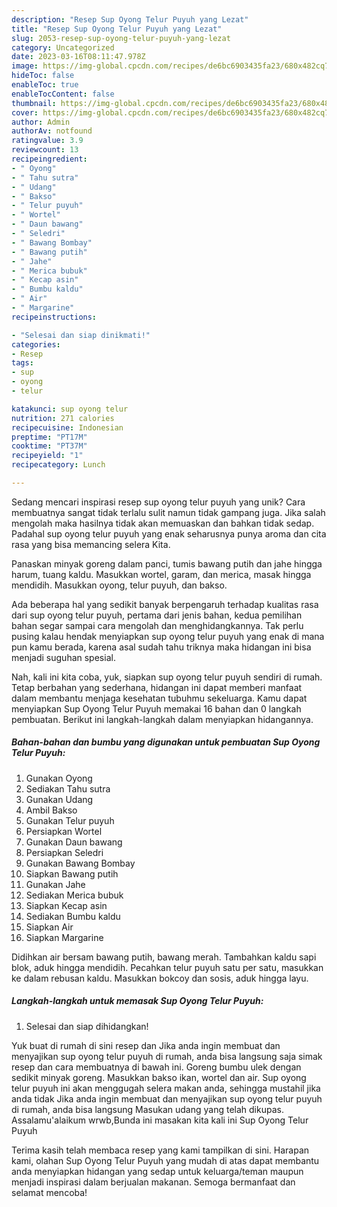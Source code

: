 ```yaml
---
description: "Resep Sup Oyong Telur Puyuh yang Lezat"
title: "Resep Sup Oyong Telur Puyuh yang Lezat"
slug: 2053-resep-sup-oyong-telur-puyuh-yang-lezat
category: Uncategorized
date: 2023-03-16T08:11:47.978Z
image: https://img-global.cpcdn.com/recipes/de6bc6903435fa23/680x482cq70/sup-oyong-telur-puyuh-foto-resep-utama.jpg
hideToc: false
enableToc: true
enableTocContent: false
thumbnail: https://img-global.cpcdn.com/recipes/de6bc6903435fa23/680x482cq70/sup-oyong-telur-puyuh-foto-resep-utama.jpg
cover: https://img-global.cpcdn.com/recipes/de6bc6903435fa23/680x482cq70/sup-oyong-telur-puyuh-foto-resep-utama.jpg
author: Admin
authorAv: notfound
ratingvalue: 3.9
reviewcount: 13
recipeingredient:
- " Oyong"
- " Tahu sutra"
- " Udang"
- " Bakso"
- " Telur puyuh"
- " Wortel"
- " Daun bawang"
- " Seledri"
- " Bawang Bombay"
- " Bawang putih"
- " Jahe"
- " Merica bubuk"
- " Kecap asin"
- " Bumbu kaldu"
- " Air"
- " Margarine"
recipeinstructions:

- "Selesai dan siap dinikmati!"
categories:
- Resep
tags:
- sup
- oyong
- telur

katakunci: sup oyong telur 
nutrition: 271 calories
recipecuisine: Indonesian
preptime: "PT17M"
cooktime: "PT37M"
recipeyield: "1"
recipecategory: Lunch

---
```





Sedang mencari inspirasi resep sup oyong telur puyuh yang unik? Cara membuatnya sangat tidak terlalu sulit namun tidak gampang juga. Jika salah mengolah maka hasilnya tidak akan memuaskan dan bahkan tidak sedap. Padahal sup oyong telur puyuh yang enak seharusnya punya aroma dan cita rasa yang bisa memancing selera Kita.





Panaskan minyak goreng dalam panci, tumis bawang putih dan jahe hingga harum, tuang kaldu. Masukkan wortel, garam, dan merica, masak hingga mendidih. Masukkan oyong, telur puyuh, dan bakso.

Ada beberapa hal yang sedikit banyak berpengaruh terhadap kualitas rasa dari sup oyong telur puyuh, pertama dari jenis bahan, kedua pemilihan bahan segar sampai cara mengolah dan menghidangkannya. Tak perlu pusing kalau hendak menyiapkan sup oyong telur puyuh yang enak di mana pun kamu berada, karena asal sudah tahu triknya maka hidangan ini bisa menjadi suguhan spesial.






Nah, kali ini kita coba, yuk, siapkan sup oyong telur puyuh sendiri di rumah. Tetap berbahan yang sederhana, hidangan ini dapat memberi manfaat dalam membantu menjaga kesehatan tubuhmu sekeluarga. Kamu dapat menyiapkan Sup Oyong Telur Puyuh memakai 16 bahan dan 0 langkah pembuatan. Berikut ini langkah-langkah dalam menyiapkan hidangannya.

<!--inarticleads1-->

##### Bahan-bahan dan bumbu yang digunakan untuk pembuatan Sup Oyong Telur Puyuh:

1. Gunakan  Oyong
1. Sediakan  Tahu sutra
1. Gunakan  Udang
1. Ambil  Bakso
1. Gunakan  Telur puyuh
1. Persiapkan  Wortel
1. Gunakan  Daun bawang
1. Persiapkan  Seledri
1. Gunakan  Bawang Bombay
1. Siapkan  Bawang putih
1. Gunakan  Jahe
1. Sediakan  Merica bubuk
1. Siapkan  Kecap asin
1. Sediakan  Bumbu kaldu
1. Siapkan  Air
1. Siapkan  Margarine


Didihkan air bersam bawang putih, bawang merah. Tambahkan kaldu sapi blok, aduk hingga mendidih. Pecahkan telur puyuh satu per satu, masukkan ke dalam rebusan kaldu. Masukkan bokcoy dan sosis, aduk hingga layu. 

<!--inarticleads2-->

##### Langkah-langkah untuk memasak Sup Oyong Telur Puyuh:


1. Selesai dan siap dihidangkan!

Yuk buat di rumah di sini resep dan Jika anda ingin membuat dan menyajikan sup oyong telur puyuh di rumah, anda bisa langsung saja simak resep dan cara membuatnya di bawah ini. Goreng bumbu ulek dengan sedikit minyak goreng. Masukkan bakso ikan, wortel dan air. Sup oyong telur puyuh ini akan menggugah selera makan anda, sehingga mustahil jika anda tidak Jika anda ingin membuat dan menyajikan sup oyong telur puyuh di rumah, anda bisa langsung Masukan udang yang telah dikupas. Assalamu&#39;alaikum wrwb,Bunda ini masakan kita kali ini Sup Oyong Telur Puyuh 

Terima kasih telah membaca resep yang kami tampilkan di sini. Harapan kami, olahan Sup Oyong Telur Puyuh yang mudah di atas dapat membantu anda menyiapkan hidangan yang sedap untuk keluarga/teman maupun menjadi inspirasi dalam berjualan makanan. Semoga bermanfaat dan selamat mencoba!

